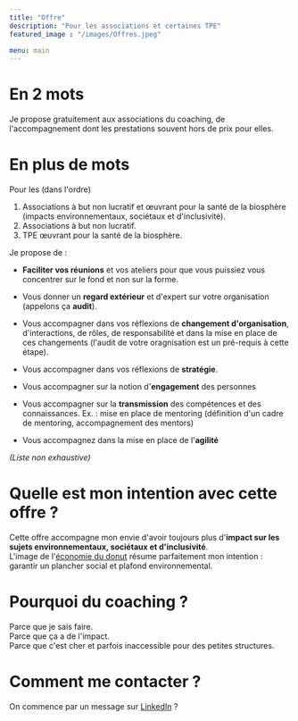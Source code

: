 ```yaml
---
title: "Offre"
description: "Pour les associations et certaines TPE"
featured_image : "/images/Offres.jpeg"

menu: main
---
```


# En 2 mots
 Je propose gratuitement aux associations du coaching, de l'accompagnement dont les prestations souvent hors de prix pour elles.

# En plus de mots

Pour les (dans l'ordre)
1. Associations à but non lucratif et œuvrant pour la santé de la biosphère (impacts environnementaux, sociétaux et d'inclusivité).  
2. Associations à but non lucratif.  
3. TPE œuvrant pour la santé de la biosphère.  

Je propose de :

- **Faciliter vos réunions** et vos ateliers pour que vous puissiez vous concentrer sur le fond et non sur la forme.

- Vous donner un **regard extérieur** et d'expert sur votre organisation (appelons ça **audit**).

- Vous accompagner dans vos réflexions de **changement d'organisation**, d'interactions, de rôles, de responsabilité et dans la mise en place de ces changements (l'audit de votre oragnisation est un pré-requis à cette étape).

- Vous accompagner dans vos réflexions de **stratégie**.

- Vous accompagner sur la notion d'**engagement** des personnes

- Vous accompagner sur la **transmission** des compétences et des connaissances. Ex. : mise en place de mentoring (définition d'un cadre de mentoring, accompagnement des mentors)

- Vous accompagnez dans la mise en place de l'**agilité**

*(Liste non exhaustive)*

# Quelle est mon intention avec cette offre ?
Cette offre accompagne mon envie d'avoir toujours plus d'**impact sur les sujets environnementaux, sociétaux et d'inclusivité**.   
L'image de l'[économie du donut](https://www.oxfamfrance.org/actualite/la-theorie-du-donut-une-nouvelle-economie-est-possible/) résume parfaitement mon intention : garantir un plancher social et plafond environnemental.

# Pourquoi du coaching ?
Parce que je sais faire.  
Parce que ça a de l'impact.  
Parce que c'est cher et parfois inaccessible pour des petites structures.  

# Comment me contacter ?

On commence par un message sur [LinkedIn](https://www.linkedin.com/in/nilslesieur/) ?


